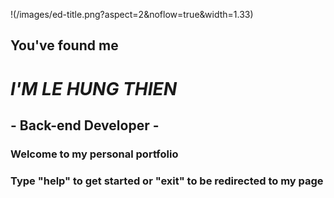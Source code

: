 !(/images/ed-title.png?aspect=2&noflow=true&width=1.33)


##                                               You've found me

#          *I'M LE HUNG THIEN*

##                                        - Back-end Developer -





### Welcome to my personal portfolio
### Type "help" to get started or "exit" to be redirected to my page
